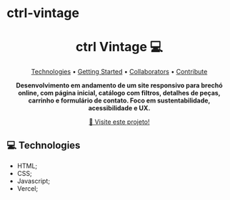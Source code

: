 # ctrl-vintage
<h1 align="center" style="font-weight: bold;">ctrl Vintage 💻</h1>

<p align="center">
 <a href="#tech">Technologies</a> • 
 <a href="#started">Getting Started</a> • 
  <a href="#colab">Collaborators</a> •
 <a href="#contribute">Contribute</a>
</p>

<p align="center">
    <b>Desenvolvimento em andamento de um site responsivo para brechó online, com página inicial, catálogo com filtros, detalhes de peças, carrinho e formulário de contato. Foco em sustentabilidade, acessibilidade e UX.</b>
</p>

<p align="center">
     <a href="https://github.com/rafaelaboschetti/ctrl-vintage.git">📱 Visite este projeto!</a>
</p>

<h2 id="technologies">💻 Technologies</h2>

- HTML;
- CSS;
- Javascript;
- Vercel;
